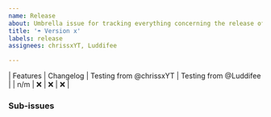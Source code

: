 ```yaml
---
name: Release
about: Umbrella issue for tracking everything concerning the release of a new version
title: '☂️ Version x'
labels: release
assignees: chrissxYT, Luddifee

---
```


| Features | Changelog | Testing from @chrissxYT | Testing from @Luddifee |
| n/m      | :x:       | :x:                     | :x:                    |

### Sub-issues

